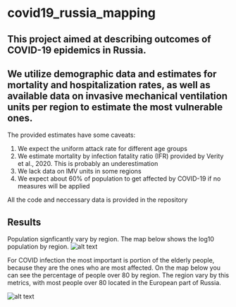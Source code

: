# covid19_russia_mapping
## This project aimed at describing outcomes of COVID-19 epidemics in Russia.
## We utilize demographic data and estimates for mortality and hospitalization rates, as well as available data on invasive mechanical ventilation units per region to estimate the most vulnerable ones.

The provided estimates have some caveats:
1. We expect the uniform attack  rate for different age groups
2. We estimate mortality by infection fatality ratio (IFR) provided by Verity et al., 2020. This is probably an underestimation
3. We lack data on IMV units in some regions
4. We expect about 60% of population to get affected by COVID-19 if no measures will be applied


All the code and neccessary data is provided in the repository

## Results

Population signficantly vary by region. The map below shows the log10 population by region.
![alt text](https://github.com/garushyants/covid19_russia_mapping/blob/master/Figures/Fig0population.png)

For COVID infection the most important is portion of the elderly people, because they are the ones who are most affected.
On the map below you can see  the percentage of people over 80 by region. The region vary by this metrics, with most people over 80 located in the European part of Russia.

![alt text](https://github.com/garushyants/covid19_russia_mapping/blob/master/Figures/Fig1perc80.png)

